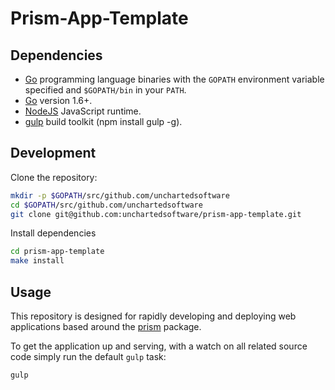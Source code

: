 # Prism-App-Template

## Dependencies

- [Go](https://golang.org/) programming language binaries with the `GOPATH` environment variable specified and `$GOPATH/bin` in your `PATH`.
- [Go](https://golang.org/) version 1.6+.
- [NodeJS](http://nodejs.org/) JavaScript runtime.
- [gulp](http://http://gulpjs.com/) build toolkit (npm install gulp -g).

## Development

Clone the repository:

```bash
mkdir -p $GOPATH/src/github.com/unchartedsoftware
cd $GOPATH/src/github.com/unchartedsoftware
git clone git@github.com:unchartedsoftware/prism-app-template.git
```

Install dependencies

```bash
cd prism-app-template
make install
```

## Usage

This repository is designed for rapidly developing and deploying web applications based around the [prism](https://github.com/unchartedsoftware/prism/) package.

To get the application up and serving, with a watch on all related source code simply run the default `gulp` task:

```bash
gulp
```
